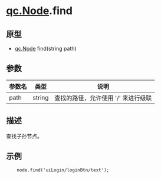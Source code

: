 # [qc.Node](CNode.md).find

## 原型
* [qc.Node](CNode.md) find(string path)

## 参数
| 参数名 | 类型 |  说明 |
| --------- | --------- | --------- |
| path | string | 查找的路径，允许使用 '/' 来进行级联 |

## 描述
查找子孙节点。

## 示例
````
    node.find('uiLogin/loginBtn/text');
````

